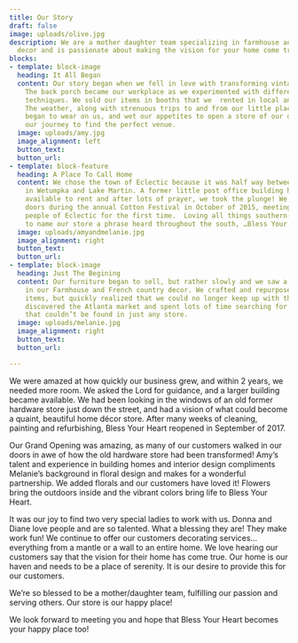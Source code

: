 ```yaml
---
title: Our Story
draft: false
image: uploads/olive.jpg
description: We are a mother daughter team specializing in farmhouse and french country
  decor and is passionate about making the vision for your home come true!
blocks:
- template: block-image
  heading: It All Began
  content: Our story began when we fell in love with transforming vintage furniture.
    The back porch became our workplace as we experimented with different painting
    techniques. We sold our items in booths that we  rented in local antique malls.
    The weather, along with strenuous trips to and from our little places of business
    began to wear on us, and wet our appetites to open a store of our own, so began
    our journey to find the perfect venue.
  image: uploads/amy.jpg
  image_alignment: left
  button_text: 
  button_url: 
- template: block-feature
  heading: A Place To Call Home
  content: We chose the town of Eclectic because it was half way between our homes
    in Wetumpka and Lake Martin. A former little post office building had just become
    available to rent and after lots of prayer, we took the plunge! We opened our
    doors during the annual Cotton Festival in October of 2015, meeting the sweet
    people of Eclectic for the first time.  Loving all things southern- we decided
    to name our store a phrase heard throughout the south, …Bless Your Heart.
  image: uploads/amyandmelanie.jpg
  image_alignment: right
  button_text: 
  button_url: 
- template: block-image
  heading: Just The Begining
  content: Our furniture began to sell, but rather slowly and we saw a greater interest
    in our Farmhouse and French country decor. We crafted and repurposed most of our
    items, but quickly realized that we could no longer keep up with the demand. We
    discovered the Atlanta market and spent lots of time searching for unique items
    that couldn’t be found in just any store.
  image: uploads/melanie.jpg
  image_alignment: right
  button_text: 
  button_url: 

---
```


We were amazed at how quickly our business grew, and within 2 years, we needed more room. We asked the Lord for guidance, and a larger building became available. We had been looking in the windows of an old former hardware store just down the street, and had a vision of what could become a quaint, beautiful home décor store. After many weeks of cleaning, painting and refurbishing, Bless Your Heart reopened in September of 2017.

Our Grand Opening was amazing, as many of our customers walked in our doors in awe of how the old hardware store had been transformed! Amy’s talent and experience in building homes and interior design compliments Melanie’s background in floral design and makes for a wonderful partnership. We added florals and our customers have loved it! Flowers bring the outdoors inside and the vibrant colors bring life to Bless Your Heart.

It was our joy to find two very special ladies to work with us. Donna and Diane love people and are so talented. What a blessing they are! They make work fun!
We continue to offer our customers decorating services… everything from a mantle or a wall to an entire home. We love hearing our customers say that the vision for their home has come true. Our home is our haven and needs to be a place of serenity. It is our desire to provide this for our customers.

We’re so blessed to be a mother/daughter team, fulfilling our passion and serving others. Our store is our happy place!

We look forward to meeting you and hope that Bless Your Heart becomes your happy place too!



